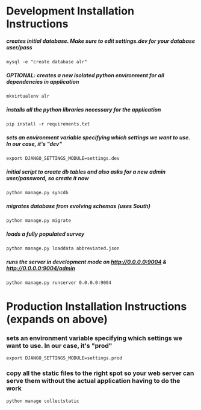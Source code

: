 Development Installation Instructions
=====================================

##### creates initial database.  Make sure to edit *settings.dev* for your database user/pass

    mysql -e "create database alr"

##### OPTIONAL: creates a new isolated python environment for all dependencies in application

    mkvirtualenv alr

##### installs all the python libraries necessary for the application


    pip install -r requirements.txt

##### sets an environment variable specifying which settings we want to use. In our case, it's "dev"


    export DJANGO_SETTINGS_MODULE=settings.dev

##### initial script to create db tables and also asks for a new admin user/password, so create it now


    python manage.py syncdb

##### migrates database from evolving schemas (uses South)


    python manage.py migrate

##### loads a fully populated survey


    python manage.py loaddata abbreviated.json

##### runs the server in development mode on http://0.0.0.0:9004 & http://0.0.0.0:9004/admin

    python manage.py runserver 0.0.0.0:9004



Production Installation Instructions (expands on above)
=====================================

### sets an environment variable specifying which settings we want to use. In our case, it's "prod"


    export DJANGO_SETTINGS_MODULE=settings.prod

### copy all the static files to the right spot so your web server can serve them without the actual application having to do the work

    python manage collectstatic
